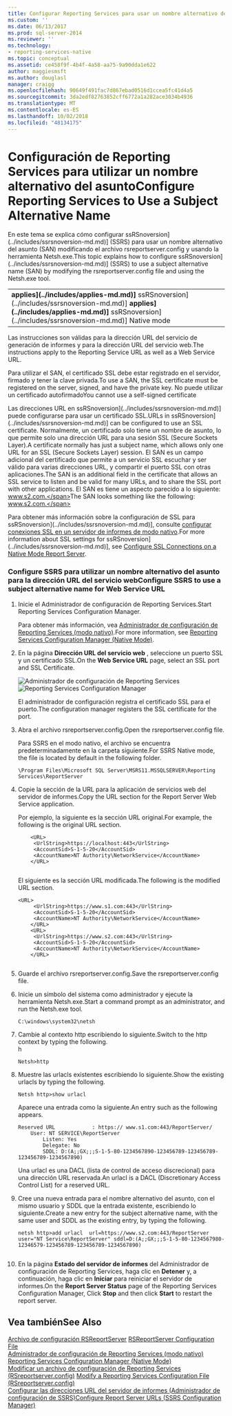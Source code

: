 ```yaml
---
title: Configurar Reporting Services para usar un nombre alternativo del asunto | Microsoft Docs
ms.custom: ''
ms.date: 06/13/2017
ms.prod: sql-server-2014
ms.reviewer: ''
ms.technology:
- reporting-services-native
ms.topic: conceptual
ms.assetid: ce458f9f-4b4f-4a58-aa75-9a90dda1e622
author: maggiesmsft
ms.author: douglasl
manager: craigg
ms.openlocfilehash: 90649f491fac7d867ebad0516d1ccea5fc41d4a5
ms.sourcegitcommit: 3da2edf82763852cff6772a1a282ace3034b4936
ms.translationtype: MT
ms.contentlocale: es-ES
ms.lasthandoff: 10/02/2018
ms.locfileid: "48134175"
---
```

# <a name="configure-reporting-services-to-use-a-subject-alternative-name"></a><span data-ttu-id="cd75b-102">Configuración de Reporting Services para utilizar un nombre alternativo del asunto</span><span class="sxs-lookup"><span data-stu-id="cd75b-102">Configure Reporting Services to Use a Subject Alternative Name</span></span>
  <span data-ttu-id="cd75b-103">En este tema se explica cómo configurar ssRSnoversion](../includes/ssrsnoversion-md.md)] (SSRS) para usar un nombre alternativo del asunto (SAN) modificando el archivo rsreportserver.config y usando la herramienta Netsh.exe.</span><span class="sxs-lookup"><span data-stu-id="cd75b-103">This topic explains how to configure ssRSnoversion](../includes/ssrsnoversion-md.md)] (SSRS) to use a subject alternative name (SAN) by modifying the rsreportserver.config file and using the Netsh.exe tool.</span></span>  
  
||  
|-|  
|<span data-ttu-id="cd75b-104">**applies](../includes/applies-md.md)]**  ssRSnoversion](../includes/ssrsnoversion-md.md)] </span><span class="sxs-lookup"><span data-stu-id="cd75b-104">**applies](../includes/applies-md.md)]**  ssRSnoversion](../includes/ssrsnoversion-md.md)] Native mode</span></span>|  
  
 <span data-ttu-id="cd75b-105">Las instrucciones son válidas para la dirección URL del servicio de generación de informes y para la dirección URL del servicio web.</span><span class="sxs-lookup"><span data-stu-id="cd75b-105">The instructions apply to the Reporting Service URL as well as a Web Service URL.</span></span>  
  
 <span data-ttu-id="cd75b-106">Para utilizar el SAN, el certificado SSL debe estar registrado en el servidor, firmado y tener la clave privada.</span><span class="sxs-lookup"><span data-stu-id="cd75b-106">To use a SAN, the SSL certificate must be registered on the server, signed, and have the private key.</span></span> <span data-ttu-id="cd75b-107">No puede utilizar un certificado autofirmado</span><span class="sxs-lookup"><span data-stu-id="cd75b-107">You cannot use a self-signed certificate</span></span>  
  
 <span data-ttu-id="cd75b-108">Las direcciones URL en ssRSnoversion](../includes/ssrsnoversion-md.md)] puede configurarse para usar un certificado SSL.</span><span class="sxs-lookup"><span data-stu-id="cd75b-108">URLs in ssRSnoversion](../includes/ssrsnoversion-md.md)] can be configured to use an SSL certificate.</span></span> <span data-ttu-id="cd75b-109">Normalmente, un certificado solo tiene un nombre de asunto, lo que permite solo una dirección URL para una sesión SSL (Secure Sockets Layer).</span><span class="sxs-lookup"><span data-stu-id="cd75b-109">A certificate normally has just a subject name, which allows only one URL for an SSL (Secure Sockets Layer) session.</span></span> <span data-ttu-id="cd75b-110">El SAN es un campo adicional del certificado que permite a un servicio SSL escuchar y ser válido para varias direcciones URL, y compartir el puerto SSL con otras aplicaciones.</span><span class="sxs-lookup"><span data-stu-id="cd75b-110">The SAN is an additional field in the certificate that allows an SSL service to listen and be valid for many URLs, and to share the SSL port with other applications.</span></span> <span data-ttu-id="cd75b-111">El SAN es tiene un aspecto parecido a lo siguiente: www.s2.com.</span><span class="sxs-lookup"><span data-stu-id="cd75b-111">The SAN looks something like the following: www.s2.com.</span></span>  
  
 <span data-ttu-id="cd75b-112">Para obtener más información sobre la configuración de SSL para ssRSnoversion](../includes/ssrsnoversion-md.md)], consulte [configurar conexiones SSL en un servidor de informes de modo nativo](security/configure-ssl-connections-on-a-native-mode-report-server.md).</span><span class="sxs-lookup"><span data-stu-id="cd75b-112">For more information about SSL settings for ssRSnoversion](../includes/ssrsnoversion-md.md)], see [Configure SSL Connections on a Native Mode Report Server](security/configure-ssl-connections-on-a-native-mode-report-server.md).</span></span>  
  
### <a name="configure-ssrs-to-use-a-subject-alternative-name-for-web-service-url"></a><span data-ttu-id="cd75b-113">Configure SSRS para utilizar un nombre alternativo del asunto para la dirección URL del servicio web</span><span class="sxs-lookup"><span data-stu-id="cd75b-113">Configure SSRS to use a subject alternative name for Web Service URL</span></span>  
  
1.  <span data-ttu-id="cd75b-114">Inicie el Administrador de configuración de Reporting Services.</span><span class="sxs-lookup"><span data-stu-id="cd75b-114">Start Reporting Services Configuration Manager.</span></span>  
  
     <span data-ttu-id="cd75b-115">Para obtener más información, vea [Administrador de configuración de Reporting Services &#40;modo nativo&#41;](../sql-server/install/reporting-services-configuration-manager-native-mode.md).</span><span class="sxs-lookup"><span data-stu-id="cd75b-115">For more information, see [Reporting Services Configuration Manager &#40;Native Mode&#41;](../sql-server/install/reporting-services-configuration-manager-native-mode.md).</span></span>  
  
2.  <span data-ttu-id="cd75b-116">En la página **Dirección URL del servicio web** , seleccione un puerto SSL y un certificado SSL.</span><span class="sxs-lookup"><span data-stu-id="cd75b-116">On the **Web Service URL** page, select an SSL port and SSL Certificate.</span></span>  
  
     <span data-ttu-id="cd75b-117">![Administrador de configuración de Reporting Services](media/reportingservices-configurationmanager.png "Administrador de configuración de Reporting Services")</span><span class="sxs-lookup"><span data-stu-id="cd75b-117">![Reporting Services Configuration Manager](media/reportingservices-configurationmanager.png "Reporting Services Configuration Manager")</span></span>  
  
     <span data-ttu-id="cd75b-118">El administrador de configuración registra el certificado SSL para el puerto.</span><span class="sxs-lookup"><span data-stu-id="cd75b-118">The configuration manager registers the SSL certificate for the port.</span></span>  
  
3.  <span data-ttu-id="cd75b-119">Abra el archivo rsreportserver.config.</span><span class="sxs-lookup"><span data-stu-id="cd75b-119">Open the rsreportserver.config file.</span></span>  
  
     <span data-ttu-id="cd75b-120">Para SSRS en el modo nativo, el archivo se encuentra predeterminadamente en la carpeta siguiente.</span><span class="sxs-lookup"><span data-stu-id="cd75b-120">For SSRS Native mode, the file is located by default in the following folder.</span></span>  
  
    ```  
    \Program Files\Microsoft SQL Server\MSRS11.MSSQLSERVER\Reporting Services\ReportServer  
    ```  
  
4.  <span data-ttu-id="cd75b-121">Copie la sección de la URL para la aplicación de servicios web del servidor de informes.</span><span class="sxs-lookup"><span data-stu-id="cd75b-121">Copy the URL section for the Report Server Web Service application.</span></span>  
  
     <span data-ttu-id="cd75b-122">Por ejemplo, la siguiente es la sección URL original.</span><span class="sxs-lookup"><span data-stu-id="cd75b-122">For example, the following is the original URL section.</span></span>  
  
    ```  
        <URL>  
         <UrlString>https://localhost:443</UrlString>  
         <AccountSid>S-1-5-20</AccountSid>  
         <AccountName>NT Authority\NetworkService</AccountName>  
        </URL>  
  
    ```  
  
     <span data-ttu-id="cd75b-123">El siguiente es la sección URL modificada.</span><span class="sxs-lookup"><span data-stu-id="cd75b-123">The following is the modified URL section.</span></span>  
  
    ```  
    <URL>  
         <UrlString>https://www.s1.com:443</UrlString>  
         <AccountSid>S-1-5-20</AccountSid>  
         <AccountName>NT Authority\NetworkService</AccountName>  
        </URL>  
        <URL>  
         <UrlString>https://www.s2.com:443</UrlString>  
         <AccountSid>S-1-5-20</AccountSid>  
         <AccountName>NT Authority\NetworkService</AccountName>  
        </URL>  
  
    ```  
  
5.  <span data-ttu-id="cd75b-124">Guarde el archivo rsreportserver.config.</span><span class="sxs-lookup"><span data-stu-id="cd75b-124">Save the rsreportserver.config file.</span></span>  
  
6.  <span data-ttu-id="cd75b-125">Inicie un símbolo del sistema como administrador y ejecute la herramienta Netsh.exe.</span><span class="sxs-lookup"><span data-stu-id="cd75b-125">Start a command prompt as an administrator, and run the Netsh.exe tool.</span></span>  
  
    ```  
    C:\windows\system32\netsh  
    ```  
  
7.  <span data-ttu-id="cd75b-126">Cambie al contexto http escribiendo lo siguiente.</span><span class="sxs-lookup"><span data-stu-id="cd75b-126">Switch to the http context by typing the following.</span></span>  
  h
    ```  
    Netsh>http  
    ```  
  
8.  <span data-ttu-id="cd75b-127">Muestre las urlacls existentes escribiendo lo siguiente.</span><span class="sxs-lookup"><span data-stu-id="cd75b-127">Show the existing urlacls by typing the following.</span></span>  
  
    ```  
    Netsh http>show urlacl  
    ```  
  
     <span data-ttu-id="cd75b-128">Aparece una entrada como la siguiente.</span><span class="sxs-lookup"><span data-stu-id="cd75b-128">An entry such as the following appears.</span></span>  
  
    ```  
    Reserved URL            : https:// www.s1.com:443/ReportServer/  
        User: NT SERVICE\ReportServer  
            Listen: Yes  
            Delegate: No  
            SDDL: D:(A;;GX;;;S-1-5-80-1234567890-123456789-123456789-123456789-1234567890)  
    ```  
  
     <span data-ttu-id="cd75b-129">Una urlacl es una DACL (lista de control de acceso discrecional) para una dirección URL reservada.</span><span class="sxs-lookup"><span data-stu-id="cd75b-129">An urlacl is a DACL (Discretionary Access Control List) for a reserved URL.</span></span>  
  
9. <span data-ttu-id="cd75b-130">Cree una nueva entrada para el nombre alternativo del asunto, con el mismo usuario y SDDL que la entrada existente, escribiendo lo siguiente.</span><span class="sxs-lookup"><span data-stu-id="cd75b-130">Create a new entry for the subject alternative name, with the same user and SDDL as the existing entry, by typing the following.</span></span>  
  
    ```  
    netsh http>add urlacl  url=https://www.s2.com:443/ReportServer    
    user="NT Service\ReportServer" sddl=D:(A;;GX;;;S-1-5-80-1234567980-12346579-123456789-123456789-1234567890)  
  
    ```  
  
10. <span data-ttu-id="cd75b-131">En la página **Estado del servidor de informes** del Administrador de configuración de Reporting Services, haga clic en **Detener** y, a continuación, haga clic en **Iniciar** para reiniciar el servidor de informes.</span><span class="sxs-lookup"><span data-stu-id="cd75b-131">On the **Report Server Status** page of the Reporting Services Configuration Manager, Click **Stop** and then click **Start** to restart the report server.</span></span>  
  
## <a name="see-also"></a><span data-ttu-id="cd75b-132">Vea también</span><span class="sxs-lookup"><span data-stu-id="cd75b-132">See Also</span></span>  
 <span data-ttu-id="cd75b-133">[Archivo de configuración RSReportServer](report-server/rsreportserver-config-configuration-file.md) </span><span class="sxs-lookup"><span data-stu-id="cd75b-133">[RSReportServer Configuration File](report-server/rsreportserver-config-configuration-file.md) </span></span>  
 <span data-ttu-id="cd75b-134">[Administrador de configuración de Reporting Services &#40;modo nativo&#41;](../sql-server/install/reporting-services-configuration-manager-native-mode.md) </span><span class="sxs-lookup"><span data-stu-id="cd75b-134">[Reporting Services Configuration Manager &#40;Native Mode&#41;](../sql-server/install/reporting-services-configuration-manager-native-mode.md) </span></span>  
 <span data-ttu-id="cd75b-135">[Modificar un archivo de configuración de Reporting Services &#40;RSreportserver.config&#41;](report-server/modify-a-reporting-services-configuration-file-rsreportserver-config.md) </span><span class="sxs-lookup"><span data-stu-id="cd75b-135">[Modify a Reporting Services Configuration File &#40;RSreportserver.config&#41;](report-server/modify-a-reporting-services-configuration-file-rsreportserver-config.md) </span></span>  
 [<span data-ttu-id="cd75b-136">Configurar las direcciones URL del servidor de informes &#40;Administrador de configuración de SSRS&#41;</span><span class="sxs-lookup"><span data-stu-id="cd75b-136">Configure Report Server URLs  &#40;SSRS Configuration Manager&#41;</span></span>](install-windows/configure-report-server-urls-ssrs-configuration-manager.md)  
  
  